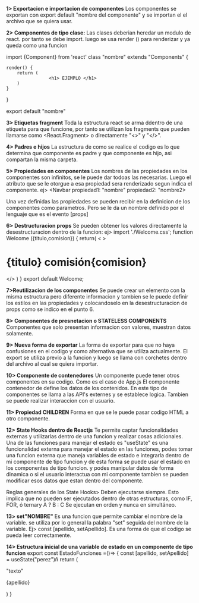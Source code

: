 **1> Exportacion e importacion de componentes**
Los componentes se exportan con export default "nombre del componente" y se importan el el archivo que se quiera usar.

**2> Componentes de tipo clase:**
Las clases deberian heredar un modulo de react. por tanto se debe import. luego se usa render () para renderizar y ya queda como una funcion

import {Component} from 'react'
class "nombre" extends "Components" {

    render() {
        return (
                    <h1> EJEMPLO </h1>
        )
    }
} 

export default "nombre"

**3> Etiquetas fragment**
Toda la estructura react se arma ddentro de una etiqueta para que funcione, por tanto se utilizan los fragments que pueden llamarse como <React.Fragment> o directamente "<>" y "</>".

**4> Padres e hijos** 
La estructura de como se realice el codigo es lo que determina que componente es padre y que componente es hijo, asi compartan la misma carpeta.


**5> Propiedades en componentes**
Los nombres de las propiedades en los componentes son infinitos, se le puede dar todoas las necesarias. Luego el atributo que se le otorgue a esa propiedad sera renderizado segun indica el componente.
ej> <Navbar propiedad1: "nombre"  propiedad2: "nombre2>

Una vez definidas las propiedades se pueden recibir en la definicion de los componentes como parametros. Pero se le da un nombre definido por el lenguaje que es el evento [props]

**6> Destructuracion props**
Se pueden obtener los valores directamente la desestructuracion dentro de la funcion:
ej>
import './Welcome.css';
function Welcome ({titulo,comision}) {
    return(
        < >
            <h1> {titulo} comisión{comision}</h1>
        </>
    )
}
export default Welcome;

**7>Reutilizacion de los componentes**
Se puede crear un elemento con la misma estructura pero diferente informacion y tambien se le puede definir los estilos en las propiedades y colocandoselo en la desestructuracion de props como se indico en el punto 6.

 **8> Componentes de presnetacion o STATELESS COMPONENTS**
 Componentes que solo presentan informacion con valores, muestran datos solamente.


**9> Nueva forma de exportar**
La forma de exportar para que no haya confusiones en el codigo y como alternativa que se utlilza actualmente. 
El export se utiliza previo a la funcion y luego se llama con corchetes dentro del archivo al cual se quiera importar.

**10> Componente de contenedores**
Un componente puede tener otros componentes en su codigo. Como es el caso de App.js
El componente contenedor de define los datos de los contenidos.
En este tipo de componentes se llama a las API's externes y se establece logica.
Tambien se puede realizar interaccion con el usuario.

**11> Propiedad CHILDREN**
Forma en que se le puede pasar codigo HTML a otro componente.


**12> State Hooks dentro de Reactjs**
Te permite captar funcionalidades externas y utilizarlas dentro de una funcion y realizar cosas adicionales.
Una de las funciones para manejar el estado es "useState" es una funcionalidad externa para manejar el estado en las funciones, podes tomar una funcion externa que maneja variables de estado e integrarla dentro de mi componente de tipo funcion y de esta forma se puede usar el estado en los componentes de tipo funcion. y podes manipular datos de forma dinamica o si el usuario interactua con mi componente tambien se pueden modificar esos datos que estan dentro del componente.

Reglas generales de los State Hooks> 
Deben ejecutarse siempre.
Esto implica que no pueden ser ejecutados dentro de otras estructuras, como IF, FOR, ó ternary  A ? B : C
Se ejecutan en orden y nunca en simultáneo.

**13> set"NOMBRE"** 
Es una funcion que permite cambiar el nombre de la variable. se utiliza por lo general la palabra "set" seguida del nombre de la variable. 
Ej> const [apellido, setApellido].
Es una forma de que el codigo se pueda leer correctamente.

**14> Estructura inicial de una variable de estado en un componente de tipo funcion**
export const EstadoFunciones =()=> {
const [apellido, setApellido] = useState("perez")ñ
    return (
        <div>
            <p> "texto" </p>
            <p> {apellido} </p>
        </div>
    )
}